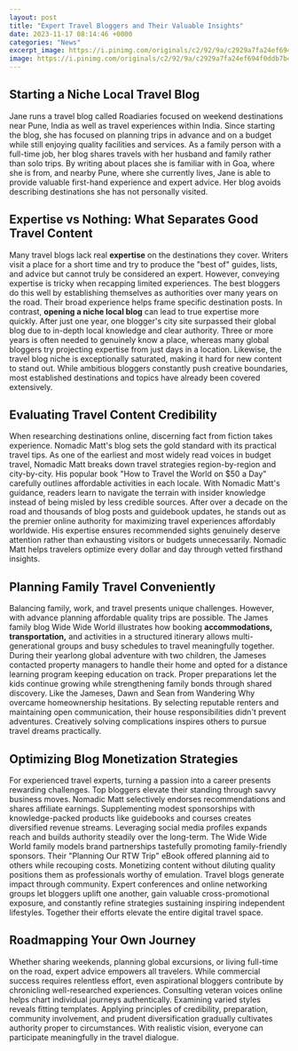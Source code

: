 ```yaml
---
layout: post
title: "Expert Travel Bloggers and Their Valuable Insights"
date: 2023-11-17 08:14:46 +0000
categories: "News"
excerpt_image: https://i.pinimg.com/originals/c2/92/9a/c2929a7fa24ef694f0ddb7b4880d72a2.png
image: https://i.pinimg.com/originals/c2/92/9a/c2929a7fa24ef694f0ddb7b4880d72a2.png
---
```


## Starting a Niche Local Travel Blog  
Jane runs a travel blog called Roadiaries focused on weekend destinations near Pune, India as well as travel experiences within India. Since starting the blog, she has focused on planning trips in advance and on a budget while still enjoying quality facilities and services. As a family person with a full-time job, her blog shares travels with her husband and family rather than solo trips. By writing about places she is familiar with in Goa, where she is from, and nearby Pune, where she currently lives, Jane is able to provide valuable first-hand experience and expert advice. Her blog avoids describing destinations she has not personally visited.
## Expertise vs Nothing: What Separates Good Travel Content
Many travel blogs lack real **expertise** on the destinations they cover. Writers visit a place for a short time and try to produce the "best of" guides, lists, and advice but cannot truly be considered an expert. However, conveying expertise is tricky when recapping limited experiences. 
The best bloggers do this well by establishing themselves as authorities over many years on the road. Their broad experience helps frame specific destination posts. 
In contrast, **opening a niche local blog** can lead to true expertise more quickly. After just one year, one blogger's city site surpassed their global blog due to in-depth local knowledge and clear authority. Three or more years is often needed to genuinely know a place, whereas many global bloggers try projecting expertise from just days in a location.
Likewise, the travel blog niche is exceptionally saturated, making it hard for new content to stand out. While ambitious bloggers constantly push creative boundaries, most established destinations and topics have already been covered extensively.
## Evaluating Travel Content Credibility
When researching destinations online, discerning fact from fiction takes experience. Nomadic Matt's blog sets the gold standard with its practical travel tips. 
As one of the earliest and most widely read voices in budget travel, Nomadic Matt breaks down travel strategies region-by-region and city-by-city. His popular book "How to Travel the World on $50 a Day" carefully outlines affordable activities in each locale.
With Nomadic Matt's guidance, readers learn to navigate the terrain with insider knowledge instead of being misled by less credible sources. After over a decade on the road and thousands of blog posts and guidebook updates, he stands out as the premier online authority for maximizing travel experiences affordably worldwide. 
His expertise ensures recommended sights genuinely deserve attention rather than exhausting visitors or budgets unnecessarily. Nomadic Matt helps travelers optimize every dollar and day through vetted firsthand insights.
## Planning Family Travel Conveniently 
Balancing family, work, and travel presents unique challenges. However, with advance planning affordable quality trips are possible. 
The James family blog Wide Wide World illustrates how booking **accommodations, transportation,** and activities in a structured itinerary allows multi-generational groups and busy schedules to travel meaningfully together. 
During their yearlong global adventure with two children, the Jameses contacted property managers to handle their home and opted for a distance learning program keeping education on track. Proper preparations let the kids continue growing while strengthening family bonds through shared discovery.
Like the Jameses, Dawn and Sean from Wandering Why overcame homeownership hesitations. By selecting reputable renters and maintaining open communication, their house responsibilities didn't prevent adventures. Creatively solving complications inspires others to pursue travel dreams practically.
## Optimizing Blog Monetization Strategies  
For experienced travel experts, turning a passion into a career presents rewarding challenges. Top bloggers elevate their standing through savvy business moves.
Nomadic Matt selectively endorses recommendations and shares affiliate earnings. Supplementing modest sponsorships with knowledge-packed products like guidebooks and courses creates diversified revenue streams. Leveraging social media profiles expands reach and builds authority steadily over the long-term. 
The Wide Wide World family models brand partnerships tastefully promoting family-friendly sponsors. Their "Planning Our RTW Trip" eBook offered planning aid to others while recouping costs. Monetizing content without diluting quality positions them as professionals worthy of emulation.
Travel blogs generate impact through community. Expert conferences and online networking groups let bloggers uplift one another, gain valuable cross-promotional exposure, and constantly refine strategies sustaining inspiring independent lifestyles. Together their efforts elevate the entire digital travel space.
## Roadmapping Your Own Journey
Whether sharing weekends, planning global excursions, or living full-time on the road, expert advice empowers all travelers. While commercial success requires relentless effort, even aspirational bloggers contribute by chronicling well-researched experiences. 
Consulting veteran voices online helps chart individual journeys authentically. Examining varied styles reveals fitting templates. Applying principles of credibility, preparation, community involvement, and prudent diversification gradually cultivates authority proper to circumstances. With realistic vision, everyone can participate meaningfully in the travel dialogue.
